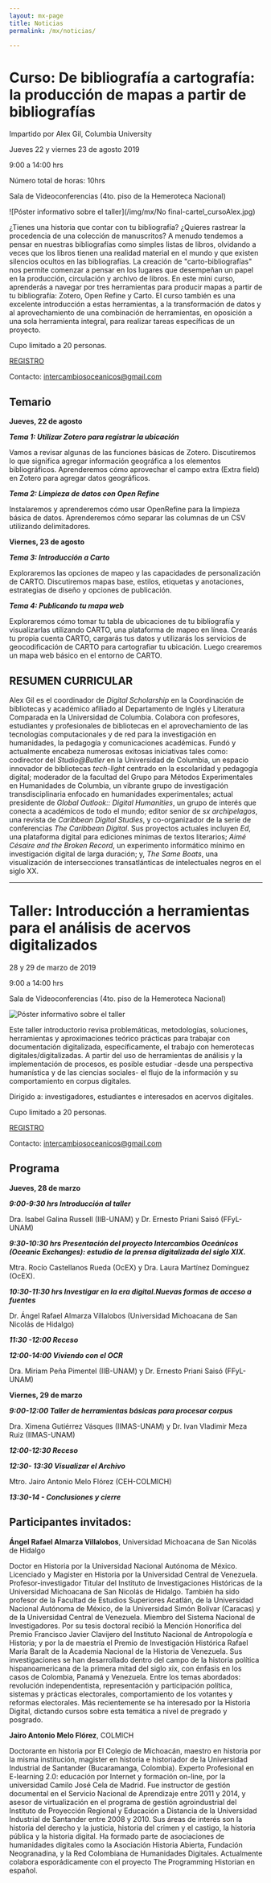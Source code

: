 ```yaml
---
layout: mx-page
title: Noticias
permalink: /mx/noticias/

---
```

# Curso: De bibliografía a cartografía: la producción de mapas a partir de bibliografías


Impartido por Alex Gil, Columbia University

Jueves 22 y viernes 23 de agosto 2019

9:00 a 14:00 hrs

Número total de horas: 10hrs

Sala de Videoconferencias (4to. piso de la Hemeroteca Nacional)

![Póster informativo sobre el taller](/img/mx/No final-cartel_cursoAlex.jpg)

¿Tienes una historia que contar con tu bibliografía? ¿Quieres rastrear la procedencia de una colección
de manuscritos? A menudo tendemos a pensar en nuestras bibliografías como simples listas de libros,
olvidando a veces que los libros tienen una realidad material en el mundo y que existen silencios
ocultos en las bibliografías. La creación de "carto-bibliografías" nos permite comenzar a pensar en los
lugares que desempeñan un papel en la producción, circulación y archivo de libros. En este mini curso,
aprenderás a navegar por tres herramientas para producir mapas a partir de tu bibliografía: Zotero,
Open Refine y Carto. El curso también es una excelente introducción a estas herramientas, a la
transformación de datos y al aprovechamiento de una combinación de herramientas, en oposición a
una sola herramienta integral, para realizar tareas específicas de un proyecto.

Cupo limitado a 20 personas.

[REGISTRO](https://docs.google.com/forms/d/e/1FAIpQLSdNhndUcnXvMqw2QAyCkMtcMhm8X5PPi_MSRrOr70XQV8BxWg/viewform)

Contacto: <intercambiosoceanicos@gmail.com>

## Temario

**Jueves, 22 de agosto**

***Tema 1: Utilizar Zotero para registrar la ubicación***

Vamos a revisar algunas de las funciones básicas de Zotero. Discutiremos lo que significa
agregar información geográfica a los elementos bibliográficos. Aprenderemos cómo aprovechar el
campo extra (Extra field) en Zotero para agregar datos geográficos.

***Tema 2: Limpieza de datos con Open Refine***

Instalaremos y aprenderemos cómo usar OpenRefine para la limpieza básica de datos.
Aprenderemos cómo separar las columnas de un CSV utilizando delimitadores.

**Viernes, 23 de agosto**

***Tema 3: Introducción a Carto***

Exploraremos las opciones de mapeo y las capacidades de personalización de CARTO. Discutiremos
mapas base, estilos, etiquetas y anotaciones, estrategias de diseño y opciones de publicación.

***Tema 4: Publicando tu mapa web***

Exploraremos cómo tomar tu tabla de ubicaciones de tu bibliografía y visualizarlas
utilizando CARTO, una plataforma de mapeo en línea. Crearás tu propia cuenta CARTO, cargarás
tus datos y utilizarás los servicios de geocodificación de CARTO para cartografiar tu ubicación. Luego
crearemos un mapa web básico en el entorno de CARTO.

## RESUMEN CURRICULAR

Alex Gil es el coordinador de *Digital Scholarship* en la Coordinación de bibliotecas y académico
afiliado al Departamento de Inglés y Literatura Comparada en la Universidad de Columbia. Colabora
con profesores, estudiantes y profesionales de bibliotecas en el aprovechamiento de las tecnologías
computacionales y de red para la investigación en humanidades, la pedagogía y comunicaciones
académicas. Fundó y actualmente encabeza numerosas exitosas iniciativas tales como: codirector del
*Studio@Butler* en la Universidad de Columbia, un espacio innovador de bibliotecas *tech-light* centrado
en la escolaridad y pedagogía digital; moderador de la facultad del Grupo para Métodos
Experimentales en Humanidades de Columbia, un vibrante grupo de investigación transdisciplinaria
enfocado en humanidades experimentales; actual presidente de *Global Outlook:: Digital Humanities*,
un grupo de interés que conecta a académicos de todo el mundo; editor senior de *sx archipelagos*, una
revista de *Caribbean Digital Studies*, y co-organizador de la serie de conferencias *The Caribbean
Digital*. Sus proyectos actuales incluyen *Ed*, una plataforma digital para ediciones mínimas de textos
literarios; *Aimé Césaire and the Broken Record*, un experimento informático mínimo en investigación
digital de larga duración; y, *The Same Boats*, una visualización de intersecciones transatlánticas de
intelectuales negros en el siglo XX.

___________________________________________________________________________________________________________________________________
# Taller: Introducción a herramientas para el análisis de acervos digitalizados


28 y 29 de marzo de 2019

9:00  a 14:00 hrs

Sala de Videoconferencias (4to. piso de la Hemeroteca Nacional)

![Póster informativo sobre el taller](/img/mx/mapa.jpg)

Este taller introductorio revisa problemáticas, metodologías, soluciones, herramientas y aproximaciones teórico prácticas para trabajar con documentación digitalizada, específicamente, el trabajo con hemerotecas digitales/digitalizadas. A partir del uso de herramientas de análisis y la implementación de procesos, es posible estudiar -desde una perspectiva humanística y de las ciencias sociales- el flujo de la información y su comportamiento en corpus digitales.

Dirigido a: investigadores, estudiantes e interesados en acervos digitales.

Cupo limitado a 20 personas.

[REGISTRO](https://docs.google.com/forms/d/e/1FAIpQLScnHlkbT95m8LtYYFi32IYNA98yHKS_mppW4quGCnd1ngP_5w/viewform)

Contacto: <intercambiosoceanicos@gmail.com>

## Programa

**Jueves, 28 de marzo**

***9:00-9:30 hrs Introducción al taller***

Dra. Isabel Galina Russell (IIB-UNAM) y Dr. Ernesto Priani Saisó (FFyL-UNAM)  

***9:30-10:30 hrs Presentación del proyecto Intercambios Oceánicos (Oceanic Exchanges): estudio de la prensa digitalizada del siglo XIX.***

Mtra. Rocío Castellanos Rueda (OcEX) y Dra. Laura Martínez Domínguez (OcEX).

***10:30-11:30 hrs Investigar en la era digital.Nuevas formas de acceso a fuentes*** 

Dr. Ángel Rafael Almarza Villalobos (Universidad Michoacana de San Nicolás de Hidalgo)

***11:30 -12:00 Receso***

***12:00-14:00 Viviendo con el OCR***

Dra. Miriam Peña Pimentel (IIB-UNAM) y Dr. Ernesto Priani Saisó (FFyL-UNAM)

**Viernes, 29 de marzo**

***9:00-12:00 Taller de herramientas básicas para procesar corpus***

Dra. Ximena Gutiérrez Vásques  (IIMAS-UNAM) y Dr. Ivan Vladimir Meza Ruiz (IIMAS-UNAM)

***12:00-12:30 Receso***

***12:30- 13:30 Visualizar el Archivo***

Mtro. Jairo Antonio Melo Flórez (CEH-COLMICH)

***13:30-14 - Conclusiones y cierre***

## Participantes invitados:

**Ángel Rafael Almarza Villalobos**, Universidad Michoacana de San Nicolás de Hidalgo

Doctor en Historia por la Universidad Nacional Autónoma de México. Licenciado y Magister en Historia por la Universidad Central de Venezuela. Profesor-investigador Titular del Instituto de Investigaciones Históricas de la Universidad Michoacana de San Nicolás de Hidalgo. También ha sido profesor de la Facultad de Estudios Superiores Acatlán, de la Universidad Nacional Autónoma de México, de la Universidad Simón Bolívar (Caracas) y de la Universidad Central de Venezuela. Miembro del Sistema Nacional de Investigadores. Por su tesis doctoral recibió la Mención Honorífica del Premio Francisco Javier Clavijero del Instituto Nacional de Antropología e Historia; y por la de maestría el Premio de Investigación Histórica Rafael María Baralt de la Academia Nacional de la Historia de Venezuela. Sus investigaciones se han desarrollado dentro del campo de la historia política hispanoamericana de la primera mitad del siglo xix, con énfasis en los casos de Colombia, Panamá y Venezuela. Entre los temas abordados: revolución independentista, representación y participación política, sistemas y prácticas electorales, comportamiento de los votantes y reformas electorales. Más recientemente se ha interesado por la Historia Digital, dictando cursos sobre esta temática a nivel de pregrado y posgrado.

**Jairo Antonio Melo Flórez**, COLMICH

Doctorante en historia por El Colegio de Michoacán, maestro en historia por la misma institución, magister en historia e historiador de la Universidad Industrial de Santander (Bucaramanga, Colombia). Experto Profesional en E-learning 2.0: educación por Internet y formación on-line, por la universidad Camilo José Cela de Madrid. Fue instructor de gestión documental en el Servicio Nacional de Aprendizaje entre 2011 y 2014, y asesor de virtualización en el programa de gestión agroindustrial del Instituto de Proyección Regional y Educación a Distancia de la Universidad Industrial de Santander entre 2008 y 2010.
Sus áreas de interés son la historia del derecho y la justicia, historia del crimen y el castigo, la historia pública y la historia digital. Ha formado parte de asociaciones de humanidades digitales como la Asociación Historia Abierta, Fundación Neogranadina, y la Red Colombiana de Humanidades Digitales. Actualmente colabora esporádicamente con el proyecto The Programming Historian en español.
